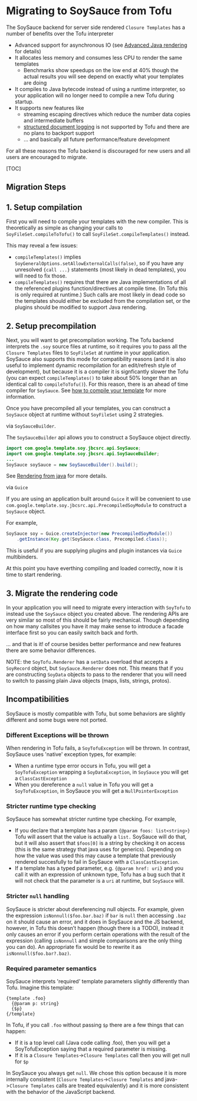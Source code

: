# Migrating to SoySauce from Tofu


The SoySauce backend for server side rendered `Closure Templates` has a number of
benefits over the Tofu interpreter

*   Advanced support for asynchronous IO (see [Advanced Java
    rendering](adv-java.md) for details)
*   It allocates less memory and consumes less CPU to render the same templates
    *   Benchmarks show speedups on the low end at 40% though the actual results
        you will see depend on exactly what your templates are doing
*   It compiles to Java bytecode instead of using a runtime interpreter, so your
    application will no longer need to compile a new Tofu during startup.
*   It supports new features like
    *   streaming escaping directives which reduce the number data copies and
        intermediate buffers
    *   [structured document logging](doc-logging.md) is not supported by Tofu
        and there are no plans to backport support
    *   ... and basically all future performance/feature development

For all these reasons the Tofu backend is discouraged for new users and all
users are encouraged to migrate.


[TOC]

## Migration Steps

## 1. Setup compilation

First you will need to compile your templates with the new compiler. This is
theoretically as simple as changing your calls to `SoyFileSet.compileToTofu()`
to call `SoyFileSet.compileTemplates()` instead.

This may reveal a few issues:

*   `compileTemplates()` implies
    `SoyGeneralOptions.setAllowExternalCalls(false)`, so if you have any
    unresolved `{call ...}` statements (most likely in dead templates), you will
    need to fix those.
*   `compileTemplates()` requires that there are Java implementations of all the
    referenced plugins function/directives at compile time. (In Tofu this is
    only required at runtime.) Such calls are most likely in dead code so the
    templates should either be excluded from the compilation set, or the plugins
    should be modified to support Java rendering.

## 2. Setup precompilation

Next, you will want to get precompilation working. The Tofu backend interprets
the `.soy` source files at runtime, so it requires you to pass all the
`Closure Templates` files to `SoyFileSet` at runtime in your application. SoySauce
also supports this mode for compatibility reasons (and it is also useful to
implement dynamic recompilation for an edit/refresh style of development), but
because it is a compiler it is signficantly slower the Tofu (you can expect
`compileTemplates()` to take about 50% longer than an identical call to
`compileToTofu()`). For this reason, there is an ahead of time compiler for
`SoySauce`. See [how to compile your template](dir.md#java) for more
information.

Once you have precompiled all your templates, you can construct a `SoySauce`
object at runtime without `SoyFileSet` using 2 strategies.

<!--zippy-->

via `SoySauceBuilder`.

The `SoySauceBuilder` api allows you to construct a SoySauce object directly.

```java
import com.google.template.soy.jbcsrc.api.SoySauce;
import com.google.template.soy.jbcsrc.api.SoySauceBuilder;
...
SoySauce soySauce = new SoySauceBuilder().build();
```

See [Rendering from java](java.md#create-soysauce) for more details.

<!--endzippy-->

<!--zippy-->

via `Guice`

If you are using an application built around `Guice` it will be convenient to
use `com.google.template.soy.jbcsrc.api.PrecompiledSoyModule` to construct a
`SoySauce` object.

For example,

```java
SoySauce soy = Guice.createInjector(new PrecompiledSoyModule())
    .getInstance(Key.get(SoySauce.class, Precompiled.class));
```

This is useful if you are supplying plugins and plugin instances via `Guice`
multibinders.

<!--endzippy-->

At this point you have everthing compiling and loaded correctly, now it is time
to start rendering.

## 3. Migrate the rendering code

In your application you will need to migrate every interaction with `SoyTofu` to
instead use the `SoySauce` object you created above. The rendering APIs are very
similar so most of this should be fairly mechanical. Though depending on how
many callsites you have it may make sense to introduce a facade interface first
so you can easily switch back and forth.

... and that is it! of course besides better performance and new features there
are some behavior differences.

NOTE: the `SoyTofu.Renderer` has a `setData` overload that accepts a `SoyRecord`
object, but `SoySauce.Renderer` does not. This means that if you are
constructing `SoyData` objects to pass to the renderer that you will need to
switch to passing plain Java objects (maps, lists, strings, protos).

## Incompatibilities

SoySauce is mostly compatible with Tofu, but some behaviors are slightly
different and some bugs were not ported.

### Different Exceptions will be thrown

When rendering in Tofu fails, a `SoyTofuException` will be thrown. In contrast,
SoySauce uses 'native' exception types, for example:

*   When a runtime type error occurs in Tofu, you will get a `SoyTofuException`
    wrapping a `SoyDataException`, in `SoySauce` you will get a
    `ClassCastException`
*   When you dereference a `null` value in Tofu you will get a
    `SoyTofuException`, in SoySauce you will get a `NullPointerException`

### Stricter runtime type checking

SoySauce has somewhat stricter runtime type checking. For example,

*   If you declare that a template has a param `{@param foos: list<string>}`
    Tofu will assert that the value is actually a `list.` SoySauce will do that,
    but it will also assert that `$foos[0]` is a string by checking it on access
    (this is the same strategy that java uses for generics). Depending on how
    the value was used this may cause a template that previously rendered
    succesfully to fail in SoySauce with a `ClassCastException`.
*   If a template has a typed parameter, e.g. `{@param href: uri}` and you call
    it with an expression of unknown type, Tofu has a bug such that it will not
    check that the parameter is a `uri` at runtime, but `SoySauce` will.

### Stricter `null` handling

SoySauce is stricter about dereferencing null objects. For example, given the
expression `isNonnull($foo.bar.baz)` if `bar` is `null` then accessing `.baz` on
it should cause an error, and it does in SoySauce and the JS backend, however,
in Tofu this doesn’t happen (though there is a TODO), instead it only causes an
error if you perform certain operations with the result of the expression
(calling `isNonnull` and simple comparisons are the only thing you can do). An
appropriate fix would be to rewrite it as `isNonnull($foo.bar?.baz)`.

### Required parameter semantics

SoySauce interprets 'required' template parameters slightly differently than
Tofu. Imagine this template:

```soy
{template .foo}
  {@param p: string}
  {$p}
{/template}
```

In Tofu, if you call `.foo` without passing `$p` there are a few things that can
happen:

*   If it is a top level call (Java code calling .foo), then you will get a
    SoyTofuException saying that a required parameter is missing.
*   If it is a `Closure Templates`->`Closure Templates` call then you will get null
    for `$p`

In SoySauce you always get `null`. We chose this option because it is more
internally consistent (`Closure Templates`->`Closure Templates` and
java->`Closure Templates` calls are treated equivalently) and it is more consistent
with the behavior of the JavaScript backend.

